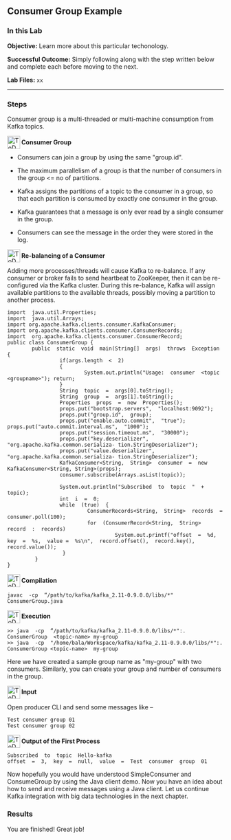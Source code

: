 ## Consumer Group Example

### In this Lab

**Objective:** Learn more about this particular techonology.

**Successful Outcome:** Simply following along with the step written below and complete each before moving to the next.

**Lab Files:** `xx`

----

### Steps

Consumer group is a multi-threaded or multi-machine consumption from Kafka topics.

<img src="https://user-images.githubusercontent.com/558905/40613898-7a6c70d6-624e-11e8-9178-7bde851ac7bd.png" align="left" width="30" height="30" title="ToDo Logo"/>
<h4>Consumer Group</h4>

-   Consumers can join a group by using the same "group.id".

-   The maximum parallelism of a group is that the number of consumers in the group \<= no of partitions.

-   Kafka assigns the partitions of a topic to the consumer in a group, so that each partition is consumed by exactly one consumer in the group.

-   Kafka guarantees that a message is only ever read by a single consumer in the group.

-  Consumers can see the message in the order they were stored in the log.

<img src="https://user-images.githubusercontent.com/558905/40613898-7a6c70d6-624e-11e8-9178-7bde851ac7bd.png" align="left" width="30" height="30" title="ToDo Logo"/>
<h4>Re-balancing of a Consumer</h4>

Adding more processes/threads will cause Kafka to re-balance. If any consumer or broker fails to send heartbeat to ZooKeeper, then it can be re-configured via the Kafka cluster. During this re-balance, Kafka will assign available partitions to the available threads, possibly moving a partition to another process.

```
import  java.util.Properties; 
import  java.util.Arrays;
import org.apache.kafka.clients.consumer.KafkaConsumer; 
import org.apache.kafka.clients.consumer.ConsumerRecords; 
import  org.apache.kafka.clients.consumer.ConsumerRecord; 
public class ConsumerGroup {
        public  static  void  main(String[]  args)  throws  Exception  {                
                 if(args.length  <  2)
                 {
                         System.out.println("Usage:  consumer  <topic <groupname>"); return;
                 }
                 String  topic  =  args[0].toString(); 
                 String  group  =  args[1].toString(); 
                 Properties  props  =  new  Properties();
                 props.put("bootstrap.servers",  "localhost:9092"); 
                 props.put("group.id",  group);
                 props.put("enable.auto.commit",  "true"); props.put("auto.commit.interval.ms",  "1000");
                 props.put("session.timeout.ms",  "30000");
                 props.put("key.deserializer",  "org.apache.kafka.common.serializa- tion.StringDeserializer");
                 props.put("value.deserializer",  "org.apache.kafka.common.serializa- tion.StringDeserializer");
                 KafkaConsumer<String,  String>  consumer  =  new  KafkaConsumer<String, String>(props);
                 consumer.subscribe(Arrays.asList(topic));

                 System.out.println("Subscribed  to  topic  "  +  topic); 
                 int  i  =  0;
                 while  (true)  {
                          ConsumerRecords<String,  String>  records  =  consumer.poll(100);
                          for  (ConsumerRecord<String,  String>  record  :  records) 
                                   System.out.printf("offset  =  %d,  key  =  %s,  value =  %s\n",  record.offset(),  record.key(),  record.value());
                  }
         }
}
```


<img src="https://user-images.githubusercontent.com/558905/40613898-7a6c70d6-624e-11e8-9178-7bde851ac7bd.png" align="left" width="30" height="30" title="ToDo Logo"/>
<h4>Compilation</h4>

```
javac  -cp  “/path/to/kafka/kafka_2.11-0.9.0.0/libs/*"  ConsumerGroup.java
```


<img src="https://user-images.githubusercontent.com/558905/40613898-7a6c70d6-624e-11e8-9178-7bde851ac7bd.png" align="left" width="30" height="30" title="ToDo Logo"/>
<h4>Execution</h4>

```
>> java  -cp  “/path/to/kafka/kafka_2.11-0.9.0.0/libs/*":.  ConsumerGroup  <topic-name> my-group
>> java  -cp  "/home/bala/Workspace/kafka/kafka_2.11-0.9.0.0/libs/*":.  ConsumerGroup <topic-name>  my-group
```

Here we have created a sample group name as "my-group" with two consumers. Similarly, you can create your group and number of consumers in the group.


<img src="https://user-images.githubusercontent.com/558905/40613898-7a6c70d6-624e-11e8-9178-7bde851ac7bd.png" align="left" width="30" height="30" title="ToDo Logo"/>
<h4>Input</h4>

Open producer CLI and send some messages like –

```
Test consumer group 01 
Test consumer group 02
```

<img src="https://user-images.githubusercontent.com/558905/40613898-7a6c70d6-624e-11e8-9178-7bde851ac7bd.png" align="left" width="30" height="30" title="ToDo Logo"/>
<h4>Output of the First Process</h4>

```
Subscribed  to  topic  Hello-kafka
offset  =  3,  key  =  null,  value  =  Test  consumer  group  01
```

Now hopefully you would have understood SimpleConsumer and ConsumeGroup by using the Java client demo. Now you have an idea about how to send and receive messages using a Java client. Let us continue Kafka integration with big data technologies in the next chapter.


### Results

You are finished! Great job!
